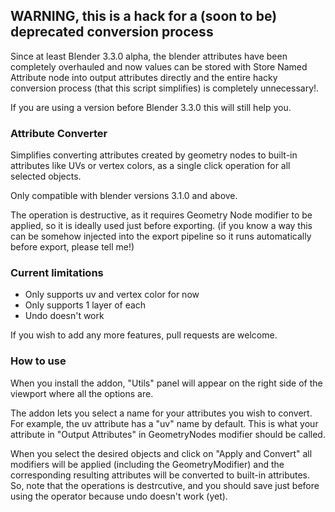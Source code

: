 ## WARNING, this is a hack for a (soon to be) deprecated conversion process

Since at least Blender 3.3.0 alpha, the blender attributes have been completely overhauled and now values can be stored with Store Named Attribute node into output attributes directly and the entire hacky conversion process (that this script simplifies) is completely unnecessary!.

If you are using a version before Blender 3.3.0 this will still help you.

### Attribute Converter

Simplifies converting attributes created by geometry nodes to built-in attributes like UVs or vertex colors, as a single click operation for all selected objects.

Only compatible with blender versions 3.1.0 and above.

The operation is destructive, as it requires Geometry Node modifier to be applied, so it is ideally used just before exporting. (if you know a way this can be somehow injected into the export pipeline so it runs automatically before export, please tell me!)

### Current limitations
* Only supports uv and vertex color for now
* Only supports 1 layer of each
* Undo doesn't work

If you wish to add any more features, pull requests are welcome.

### How to use

When you install the addon, "Utils" panel will appear on the right side of the viewport where all the options are.

The addon lets you select a name for your attributes you wish to convert. For example, the uv attribute has a "uv" name by default. This is what your attribute in "Output Attributes" in GeometryNodes modifier should be called.

When you select the desired objects and click on "Apply and Convert" all modifiers will be applied (including the GeometryModifier) and the corresponding resulting attributes will be converted to built-in attributes. So, note that the operations is destrcutive, and you should save just before using the operator because undo doesn't work (yet).
